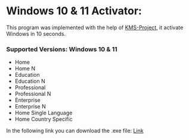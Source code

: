 # Windows 10 & 11 Activator:
This program was implemented with the help of <a href="https://kms-project.msguides.com">KMS-Project</a>, it activate Windows in 10 seconds.

### Supported Versions: Windows 10 & 11 
- Home
- Home N
- Education
- Education N
- Professional
- Professional N
- Enterprise
- Enterprise N
- Home Single Language
- Home Country Specific

In the following link you can download the .exe file:
<a id="raw-url" href="http://raw.githubusercontent.com/betterix/Windows_Activator/master/bin/Debug/Windows_Activator.exe">Link</a>
